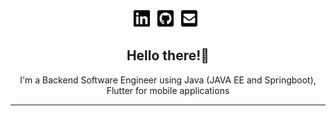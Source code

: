 
<p align="center">
<a href="https://linkedin.com/in/gavinnyamboga/"><img height="30" src="https://github.com/GavinNyamboga/GavinNyamboga/blob/main/images/icons/linkedin-brands.svg"></a>&nbsp;&nbsp;
<a href="https://github.com/GavinNyamboga"><img height="30" src="https://github.com/GavinNyamboga/GavinNyamboga/blob/main/images/icons/github-square-brands.svg"></a>&nbsp;&nbsp;
<a href="mailto:gavinnyamboga3@gmail.com"><img height="30" src="https://github.com/GavinNyamboga/GavinNyamboga/blob/main/images/icons/envelope-square-solid.svg"></a>&nbsp;&nbsp;

<h2 align="center">Hello there!👋</h2>
<p align="center">I'm a Backend Software Engineer using Java (JAVA EE and Springboot), Flutter for mobile applications

-----

